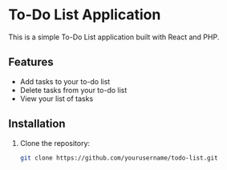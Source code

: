 # To-Do List Application

This is a simple To-Do List application built with React and PHP.

## Features

- Add tasks to your to-do list
- Delete tasks from your to-do list
- View your list of tasks

## Installation

1. Clone the repository:
   ```bash
   git clone https://github.com/yourusername/todo-list.git
